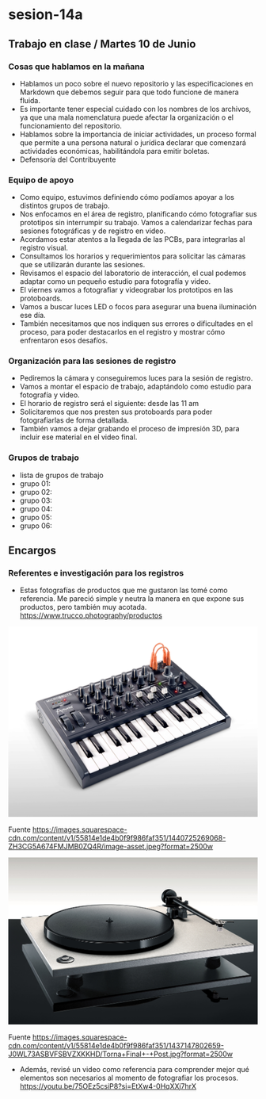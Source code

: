 # sesion-14a

## Trabajo en clase / Martes 10 de Junio

### Cosas que hablamos en la mañana

- Hablamos un poco sobre el nuevo repositorio y las especificaciones en Markdown que debemos seguir para que todo funcione de manera fluida.
- Es importante tener especial cuidado con los nombres de los archivos, ya que una mala nomenclatura puede afectar la organización o el funcionamiento del repositorio.
- Hablamos sobre la importancia de iniciar actividades, un proceso formal que permite a una persona natural o jurídica declarar que comenzará actividades económicas, habilitándola para emitir boletas.
- Defensoría del Contribuyente

### Equipo de apoyo

- Como equipo, estuvimos definiendo cómo podíamos apoyar a los distintos grupos de trabajo.
- Nos enfocamos en el área de registro, planificando cómo fotografiar sus prototipos sin interrumpir su trabajo. Vamos a calendarizar fechas para sesiones fotográficas y de registro en video.
- Acordamos estar atentos a la llegada de las PCBs, para integrarlas al registro visual.
- Consultamos los horarios y requerimientos para solicitar las cámaras que se utilizarán durante las sesiones.
- Revisamos el espacio del laboratorio de interacción, el cual podemos adaptar como un pequeño estudio para fotografía y video.
- El viernes vamos a fotografiar y videograbar los prototipos en las protoboards.
- Vamos a buscar luces LED o focos para asegurar una buena iluminación ese día.
- También necesitamos que nos indiquen sus errores o dificultades en el proceso, para poder destacarlos en el registro y mostrar cómo enfrentaron esos desafíos.

### Organización para las sesiones de registro

- Pediremos la cámara y conseguiremos luces para la sesión de registro.
- Vamos a montar el espacio de trabajo, adaptándolo como estudio para fotografía y video.
- El horario de registro será el siguiente: desde las 11 am
- Solicitaremos que nos presten sus protoboards para poder fotografiarlas de forma detallada.
- También vamos a dejar grabando el proceso de impresión 3D, para incluir ese material en el video final.

### Grupos de trabajo

- lista de grupos de trabajo
- grupo 01:
- grupo 02:
- grupo 03: 
- grupo 04:
- grupo 05:
- grupo 06:

## Encargos

### Referentes e investigación para los registros

- Estas fotografías de productos que me gustaron las tomé como referencia. Me pareció simple y neutra la manera en que expone sus productos, pero también muy acotada. <https://www.trucco.photography/productos>

![Foto de referente fotográfico](./archivos/tme-sesion14a-referente01.jpeg)

Fuente <https://images.squarespace-cdn.com/content/v1/55814e1de4b0f9f986faf351/1440725269068-ZH3CG5A674FMJMB0ZQ4R/image-asset.jpeg?format=2500w>

![Foto de referente fotográfico](./archivos/tme-sesion14a-referente02.jpg)

Fuente <https://images.squarespace-cdn.com/content/v1/55814e1de4b0f9f986faf351/1437147802659-J0WL73ASBVFSBVZXKKHD/Torna+Final+-+Post.jpg?format=2500w>

- Además, revisé un video como referencia para comprender mejor qué elementos son necesarios al momento de fotografiar los procesos. <https://youtu.be/75OEz5csiP8?si=EtXw4-0HqXXj7hrX>

